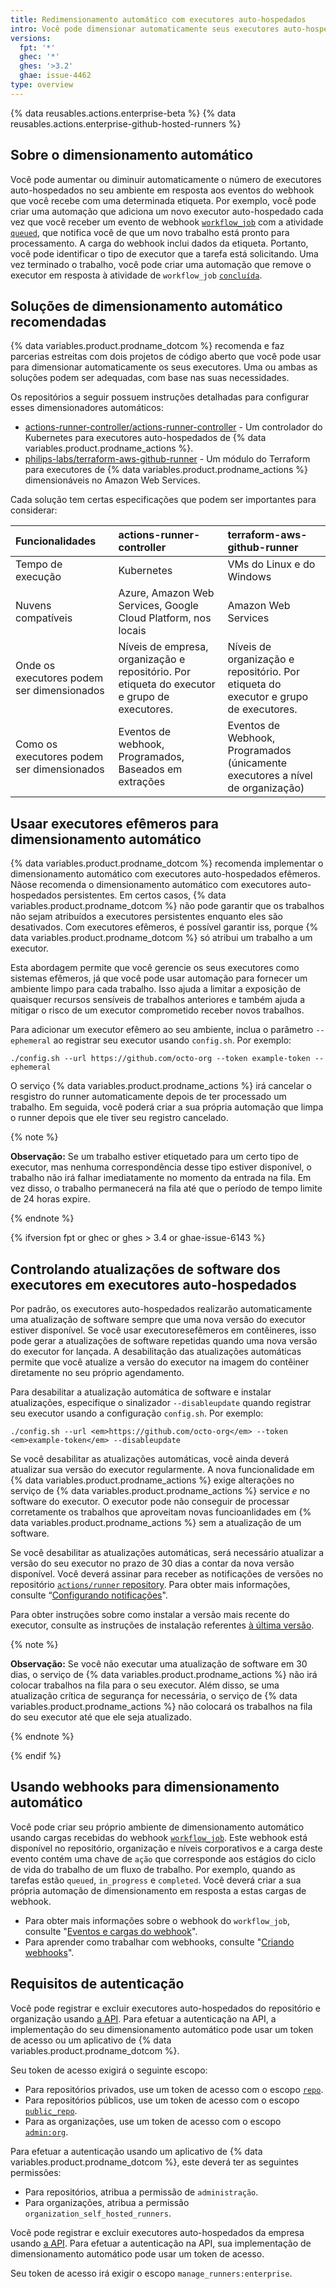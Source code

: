 ```yaml
---
title: Redimensionamento automático com executores auto-hospedados
intro: Você pode dimensionar automaticamente seus executores auto-hospedados em resposta a eventos de webhooks.
versions:
  fpt: '*'
  ghec: '*'
  ghes: '>3.2'
  ghae: issue-4462
type: overview
---
```


{% data reusables.actions.enterprise-beta %}
{% data reusables.actions.enterprise-github-hosted-runners %}

## Sobre o dimensionamento automático

Você pode aumentar ou diminuir automaticamente o número de executores auto-hospedados no seu ambiente em resposta aos eventos do webhook que você recebe com uma determinada etiqueta. Por exemplo, você pode criar uma automação que adiciona um novo executor auto-hospedado cada vez que você receber um evento de webhook [`workflow_job`](/developers/webhooks-and-events/webhooks/webhook-events-and-payloads#workflow_job) com a atividade [`queued`](/developers/webhooks-and-events/webhooks/webhook-events-and-payloads#workflow_job), que notifica você de que um novo trabalho está pronto para processamento. A carga do webhook inclui dados da etiqueta. Portanto, você pode identificar o tipo de executor que a tarefa está solicitando. Uma vez terminado o trabalho, você pode criar uma automação que remove o executor em resposta à atividade de `workflow_job` [`concluída`](/developers/webhooks-and-events/webhooks/webhook-events-and-payloads#workflow_job).

## Soluções de dimensionamento automático recomendadas

{% data variables.product.prodname_dotcom %} recomenda e faz parcerias estreitas com dois projetos de código aberto que você pode usar para dimensionar automaticamente os seus executores. Uma ou ambas as soluções podem ser adequadas, com base nas suas necessidades.

Os repositórios a seguir possuem instruções detalhadas para configurar esses dimensionadores automáticos:

- [actions-runner-controller/actions-runner-controller](https://github.com/actions-runner-controller/actions-runner-controller) - Um controlador do Kubernetes para executores auto-hospedados de {% data variables.product.prodname_actions %}.
- [philips-labs/terraform-aws-github-runner](https://github.com/philips-labs/terraform-aws-github-runner) - Um módulo do Terraform para executores de {% data variables.product.prodname_actions %} dimensionáveis no Amazon Web Services.

Cada solução tem certas especificações que podem ser importantes para considerar:

| **Funcionalidades**                        | **actions-runner-controller**                                                                 | **terraform-aws-github-runner**                                                      |
|:------------------------------------------ |:--------------------------------------------------------------------------------------------- |:------------------------------------------------------------------------------------ |
| Tempo de execução                          | Kubernetes                                                                                    | VMs do Linux e do Windows                                                            |
| Nuvens compatíveis                         | Azure, Amazon Web Services, Google Cloud Platform, nos locais                                 | Amazon Web Services                                                                  |
| Onde os executores podem ser dimensionados | Níveis de empresa, organização e repositório. Por etiqueta do executor e grupo de executores. | Níveis de organização e repositório. Por etiqueta do executor e grupo de executores. |
| Como os executores podem ser dimensionados | Eventos de webhook, Programados, Baseados em extrações                                        | Eventos de Webhook, Programados (únicamente executores a nível de organização)       |

## Usaar executores efêmeros para dimensionamento automático

{% data variables.product.prodname_dotcom %} recomenda implementar o dimensionamento automático com executores auto-hospedados efêmeros. Nãose recomenda o dimensionamento automático com executores auto-hospedados persistentes. Em certos casos, {% data variables.product.prodname_dotcom %} não pode garantir que os trabalhos não sejam atribuídos a executores persistentes enquanto eles são desativados. Com executores efêmeros, é possível garantir iss, porque {% data variables.product.prodname_dotcom %} só atribui um trabalho a um executor.

Esta abordagem permite que você gerencie os seus executores como sistemas efêmeros, já que você pode usar automação para fornecer um ambiente limpo para cada trabalho. Isso ajuda a limitar a exposição de quaisquer recursos sensíveis de trabalhos anteriores e também ajuda a mitigar o risco de um executor comprometido receber novos trabalhos.

Para adicionar um executor efêmero ao seu ambiente, inclua o parâmetro `--ephemeral` ao registrar seu executor usando `config.sh`. Por exemplo:

```shell
./config.sh --url https://github.com/octo-org --token example-token --ephemeral
```

O serviço {% data variables.product.prodname_actions %} irá cancelar o resgistro do runner automaticamente depois de ter processado um trabalho. Em seguida, você poderá criar a sua própria automação que limpa o runner depois que ele tiver seu registro cancelado.

{% note %}

**Observação:** Se um trabalho estiver etiquetado para um certo tipo de executor, mas nenhuma correspondência desse tipo estiver disponível, o trabalho não irá falhar imediatamente no momento da entrada na fila. Em vez disso, o trabalho permanecerá na fila até que o período de tempo limite de 24 horas expire.

{% endnote %}

{% ifversion fpt or ghec or ghes > 3.4 or ghae-issue-6143 %}

## Controlando atualizações de software dos executores em executores auto-hospedados

Por padrão, os executores auto-hospedados realizarão automaticamente uma atualização de software sempre que uma nova versão do executor estiver disponível.  Se você usar executoresefêmeros em contêineres, isso pode gerar a atualizações de software repetidas quando uma nova versão do executor for lançada.  A desabilitação das atualizações automáticas permite que você atualize a versão do executor na imagem do contêiner diretamente no seu próprio agendamento.

Para desabilitar a atualização automática de software e instalar atualizações, especifique o sinalizador `--disableupdate` quando registrar seu executor usando a configuração `config.sh`. Por exemplo:

```shell
./config.sh --url <em>https://github.com/octo-org</em> --token <em>example-token</em> --disableupdate
```

Se você desabilitar as atualizações automáticas, você ainda deverá atualizar sua versão do executor regularmente.  A nova funcionalidade em {% data variables.product.prodname_actions %} exige alterações no serviço de {% data variables.product.prodname_actions %} service _e_ no software do executor.  O executor pode não conseguir de processar corretamente os trabalhos que aproveitam novas funcioanlidades em {% data variables.product.prodname_actions %} sem a atualização de um software.

Se você desabilitar as atualizações automáticas, será necessário atualizar a versão do seu executor no prazo de 30 dias a contar da nova versão disponível.  Você deverá assinar para receber as notificações de versões no repositório [`actions/runner` repository](https://github.com/actions/runner/releases). Para obter mais informações, consulte “[Configurando notificações](/account-and-profile/managing-subscriptions-and-notifications-on-github/setting-up-notifications/configuring-notifications#about-custom-notifications)".

Para obter instruções sobre como instalar a versão mais recente do executor, consulte as instruções de instalação referentes [à última versão](https://github.com/actions/runner/releases).

{% note %}

**Observação:** Se você não executar uma atualização de software em 30 dias, o serviço de {% data variables.product.prodname_actions %} não irá colocar trabalhos na fila para o seu executor.  Além disso, se uma atualização crítica de segurança for necessária, o serviço de {% data variables.product.prodname_actions %} não colocará os trabalhos na fila do seu executor até que ele seja atualizado.

{% endnote %}

{% endif %}

## Usando webhooks para dimensionamento automático

Você pode criar seu próprio ambiente de dimensionamento automático usando cargas recebidas do webhook [`workflow_job`](/developers/webhooks-and-events/webhooks/webhook-events-and-payloads#workflow_job). Este webhook está disponível no repositório, organização e níveis corporativos e a carga deste evento contém uma chave de `ação` que corresponde aos estágios do ciclo de vida do trabalho de um fluxo de trabalho. Por exemplo, quando as tarefas estão `queued`, `in_progress` e `completed`. Você deverá criar a sua própria automação de dimensionamento em resposta a estas cargas de webhook.

- Para obter mais informações sobre o webhook do `workflow_job`, consulte "[Eventos e cargas do webhook](/developers/webhooks-and-events/webhooks/webhook-events-and-payloads#workflow_job)".
- Para aprender como trabalhar com webhooks, consulte "[Criando webhooks](/developers/webhooks-and-events/webhooks/creating-webhooks)".

## Requisitos de autenticação

Você pode registrar e excluir executores auto-hospedados do repositório e organização usando [a API](/rest/reference/actions#self-hosted-runners). Para efetuar a autenticação na API, a implementação do seu dimensionamento automático pode usar um token de acesso ou um aplicativo de {% data variables.product.prodname_dotcom %}.

Seu token de acesso exigirá o seguinte escopo:

- Para repositórios privados, use um token de acesso com o escopo [`repo`](/apps/building-oauth-apps/understanding-scopes-for-oauth-apps/#available-scopes).
- Para repositórios públicos, use um token de acesso com o escopo [`public_repo`](/apps/building-oauth-apps/understanding-scopes-for-oauth-apps/#available-scopes).
- Para as organizações, use um token de acesso com o escopo [`admin:org`](/apps/building-oauth-apps/understanding-scopes-for-oauth-apps/#available-scopes).

Para efetuar a autenticação usando um aplicativo de {% data variables.product.prodname_dotcom %}, este deverá ter as seguintes permissões:
- Para repositórios, atribua a permissão de `administração`.
- Para organizações, atribua a permissão `organization_self_hosted_runners`.

Você pode registrar e excluir executores auto-hospedados da empresa usando [a API](/rest/reference/actions#self-hosted-runners). Para efetuar a autenticação na API, sua implementação de dimensionamento automático pode usar um token de acesso.

Seu token de acesso irá exigir o escopo `manage_runners:enterprise`.
